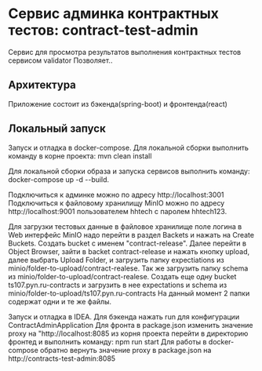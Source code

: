 # Сервис админка контрактных тестов: contract-test-admin

Сервис для просмотра результатов выполнения контрактных тестов сервисом
validator
Позволяет..

## Архитектура

Приложение состоит из бэкенда(spring-boot) и фронтенда(react)

## Локальный запуск

Запуск и отладка в docker-compose. Для локальной сборки выполнить
команду в корне проекта:
mvn clean install

Для локальной сборки образа и запуска сервисов выполнить команду:
docker-compose up -d --build.

Подключиться к админке можно по адресу http://localhost:3001
Подключиться к файловому хранилищу MinIO можно по адресу http://localhost:9001 
пользователем hhtech c паролем hhtech123.

Для загрузки тестовых данные в файловое хранилище поле логина в Web интерфейс MinIO надо перейти в раздел Backets и нажать на Create Buckets. 
Создать bucket с именем "contract-release". Далее перейти в Object Browser, зайти в backet contract-release и нажать кнопку upload, 
далее выбрать Upload Folder, и загрузить папку expectiations из minio/folder-to-upload/contract-realese. 
Так же загрузить папку schema из minio/folder-to-upload/contract-realese.
Создать еще одну bucket ts107.pyn.ru-contracts и загрузить в нее expectations и schema из minio/folder-to-upload/ts107.pyn.ru-contracts
На данный момент 2 папки содержат одни и те же файлы. 

Запуск и отладка в IDEA. Для бэкенда нажать run для конфигурации
ContractAdminApplication
Для фронта в package.json изменить значение proxy на
"http://localhost:8085
из корня проекта перейти в директорию фронтед и выполнить команду:
npm run start
Для работы в docker-compose обратно вернуть значение proxy в package.json на
http://contracts-test-admin:8085
